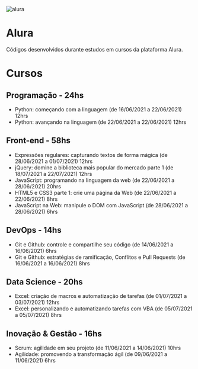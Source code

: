 ![alura](https://i.ytimg.com/vi/d1zJ5LPnAcg/maxresdefault.jpg)

# Alura

Códigos desenvolvidos durante estudos em cursos da plataforma Alura.

# Cursos

## Programação - 24hs

- Python: começando com a linguagem (de 16/06/2021 a 22/06/2021) 12hrs
- Python: avançando na linguagem (de 22/06/2021 a 22/06/2021) 12hrs

## Front-end - 58hs

- Expressões regulares: capturando textos de forma mágica (de 28/06/2021 a 01/07/2021) 12hrs
- jQuery: domine a biblioteca mais popular do mercado parte 1 (de 18/07/2021 a 22/07/2021) 12hrs
- JavaScript: programando na linguagem da web (de 22/06/2021 a 28/06/2021) 20hrs
- HTML5 e CSS3 parte 1: crie uma página da Web (de 22/06/2021 a 22/06/2021) 8hrs
- JavaScript na Web: manipule o DOM com JavaScript (de 28/06/2021 a 28/06/2021) 6hrs

## DevOps - 14hs

- Git e Github: controle e compartilhe seu código (de 14/06/2021 a 16/06/2021) 6hrs
- Git e Github: estratégias de ramificação, Conflitos e Pull Requests (de 16/06/2021 a 16/06/2021) 8hrs

## Data Science - 20hs
- Excel: criação de macros e automatização de tarefas (de 01/07/2021 a 03/07/2021) 12hrs
- Excel: personalizando e automatizando tarefas com VBA (de 05/07/2021 a 05/07/2021) 8hrs

## Inovação & Gestão - 16hs
- Scrum: agilidade em seu projeto (de 11/06/2021 a 14/06/2021) 10hrs
- Agilidade: promovendo a transformação ágil (de 09/06/2021 a 11/06/2021) 6hrs
